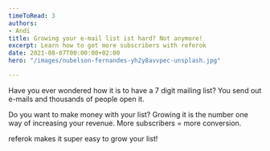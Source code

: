 ```yaml
---
timeToRead: 3
authors:
- Andi
title: Growing your e-mail list ist hard? Not anymore!
excerpt: Learn how to get more subscribers with referok
date: 2021-08-07T00:00:00+02:00
hero: "/images/nubelson-fernandes-yh2y8avvpec-unsplash.jpg"

---
```

Have you ever wondered how it is to have a 7 digit mailing list? You send out e-mails and thousands of people open it.

Do you want to make money with your list? Growing it is the number one way of increasing your revenue. More subscribers = more conversion.

referok makes it super easy to grow your list!